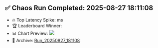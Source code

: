 ﻿## ✅ Chaos Run Completed: 2025-08-27 18:11:08
- 🔥 Top Latency Spike:  ms
- 🏆 Leaderboard Winner: 
- 📊 Chart Preview: ![](.\runs\Run_20250827_181108\chart.png)
- 📁 Archive: [Run_20250827_181108](./runs/Run_20250827_181108/)

